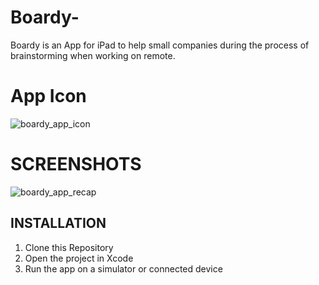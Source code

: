 # Boardy-
Boardy is an App for iPad to help small companies during the process of brainstorming when working on remote.


# App Icon

![boardy_app_icon](https://github.com/user-attachments/assets/41a5051c-0d4e-42e0-8813-6ff6b01521f9)


# SCREENSHOTS

![boardy_app_recap](https://github.com/user-attachments/assets/cf0154e8-54b8-435d-a6fa-60ccc94914fe)


## INSTALLATION
1. Clone this Repository
2. Open the project in Xcode
3. Run the app on a simulator or connected device
